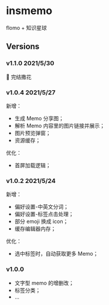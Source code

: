# insmemo

flomo + 知识星球

## Versions

### v1.1.0 2021/5/30

🎉 完结撒花

### v1.0.4 2021/5/27

新增：

- 生成 Memo 分享图；
- 解析 Memo 内容里的图片链接并展示；
- 图片预览弹窗；
- 资源缓存；

优化：

- 首屏加载逻辑；

### v1.0.2 2021/5/24

新增：

- 偏好设置-中英文分词；
- 偏好设置-标签点击处理；
- 部分 emoji 换成 icon；
- 缓存编辑器内存；

优化：

- 选中标签时，自动获取更多 Memo；

### v1.0.0

- 文字型 memo 的增删改；
- 标签分类；
- ...
